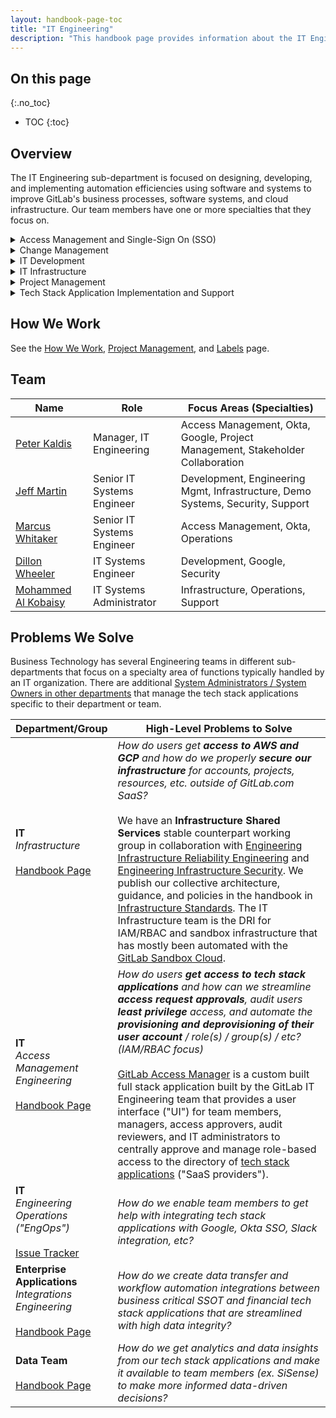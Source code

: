 ```yaml
---
layout: handbook-page-toc
title: "IT Engineering"
description: "This handbook page provides information about the IT Engineering sub-department."
---
```


## On this page
{:.no_toc}

- TOC
{:toc}

## Overview


The IT Engineering sub-department is focused on designing, developing, and implementing automation efficiencies using software and systems to improve GitLab's business processes, software systems, and cloud infrastructure. Our team members have one or more specialties that they focus on.

<details>
<summary markdown="span">Access Management and Single-Sign On (SSO)</summary>

<a href="/handbook/business-technology/it/engineering/access-mgmt">Handbook Page</a><br />
<br />
The IT Engineering team implements Okta SSO for our tech stack applications. You can learn more on the <a href="/handbook/business-technology/okta">Okta handbook page</a>.<br />
<br />
The IT Support team handles <a href="https://about.gitlab.com/handbook/business-technology/team-member-enablement/onboarding-access-requests/access-requests/">access requests</a> for the tech stack applications that IT manages. All access requests are created in the same <a href="https://gitlab.com/gitlab-com/team-member-epics/access-requests/-/issues/new?issuable_template=Individual_Bulk_Access_Request">issue tracker</a> project, regardless of which System Owner is responsible for provisioning your user account.<br />
<br />
The IT Development team also focuses on Identity and Access Management (IAM) and Role-Based Access Control (RBAC) automation. We are developing <a href="/handbook/it/access-manager">GitLab Access Manager (GLAM)</a>, a custom application that will replace access request issues and manual provisioning with a streamlined custom web UI and API integration with most of our tech stack applications for user and role provisioning.<br />

</details>

<details>
<summary markdown="span">Change Management</summary>

<a href="/handbook/business-technology/it/engineering/change-mgmt">Handbook Page</a><br />

</details>

<details>
<summary markdown="span">IT Development</summary>

<a href="/handbook/business-technology/it/engineering/development">Handbook Page</a><br />
<br />
The IT Engineering Development team develops custom software applications, automation, APIs and integrations that support internal IT automation for business efficiency and processes managed by the IT department. <br />
<br />
Many of our projects focus on providing self service access request provisioning to our tech stack applications and supporting IT Infrastructure services including the Demo Systems and Sandbox Cloud.<br />
<br />
We are in the process of creating <a href="/handbook/it/access-manager">GitLab Access Manager (GLAM)</a> to provide the next-generation of access request automation across most of our tech stack applications.<br />

</details>

<details>
<summary markdown="span">IT Infrastructure</summary>

<a href="/handbook/business-technology/it/engineering/infrastructure">Handbook Page</a><br />
<a href="https://gitlab.com/gitlab-com/business-technology/engineering/infrastructure/issue-tracker/-/issues">Issue Tracker</a><br /> 
<br />
The IT Infrastructure team manages AWS and GCP infrastructure that is not related to GitLab.com SaaS production infrastructure and provide managed infrastructure services for other departments, including most ephemeral sandbox infrastructure needs across the company. We also handle access requests for cloud infrastructure and DNS/domain name requests.<br />
<br />
We collaborate with the <a href="/handbook/engineering/infrastructure">Reliability Engineering (SRE)</a> and <a href="/handbook/security/security-operations/infrastructure-security">Infrastructure Security</a> teams to provide Infrastructure Shared Services for all AWS, Azure, and GCP related requests and support across the organization.<br />
<br />
We also provide escalation engineering and triage support for the <a href="/handbook/security/security-operations/sirt">Security Incident Response Team ("SIRT")</a> and <a href="/handbook/security/threat-management/red-team">Security Red Team</a> when security anomalies, events, or incidents require AWS/GCP subject matter expertise.<br />
<br />
Our focus is on organizational policy management, access request provisioning, and services that are outside of the <a href="/handbook/engineering/infrastructure">Reliability Engineering</a> scope of hosting the Gitlab.com SaaS service, such as the provisioning of demo/sandbox/test infrastructure for team members.<br />
<br />
The <a href="/handbook/customer-success/demo-systems">Demo Systems</a> provide an always-on shared sandbox environment for demo and experimental use cases that aren't intended for or supported on GitLab.com and don't need dedicated infrastructure to be provisioned for your use case.<br />
<br />
The <a href="/handbook/infrastructure-standards/realms/sandbox">GitLab Sandbox Cloud</a>, powered by <a href="https://gitlab.com/gitlab-com/business-technology/engineering/tools/hackystack">HackyStack</a>, automates the provisioning of AWS acccounts, AWS IAM users, GCP projects, and GCP users. This has allowed us to automate a large portion of our AWS and GCP access requests.<br />

</details>

<details>
<summary markdown="span">Project Management</summary>

<a href="/handbook/business-technology/it/engineering/project-mgmt">Handbook Page</a><br />
<a href="/handbook/business-technology/it/engineering/how-we-work">How We Work</a><br />
<a href="/handbook/business-technology/it/engineering/how-we-work/labels">How We Work - Labels</a><br />

</details>

<details>
<summary markdown="span">Tech Stack Application Implementation and Support</summary>

<a href="/handbook/business-technology/it/engineering/tech-stack">Handbook Page</a><br />
<br />
We provide implementation engineering and support for 3rd party tech stack applications that are managed by Business Technology and other non-engineering departments. We usually classify this work as "Engineering Operations" (EngOps).<br />

</details>

## How We Work

See the [How We Work](/handbook/business-technology/it/engineering/how-we-work), [Project Management](/handbook/business-technology/it/engineering/project-mgmt), and [Labels](/handbook/business-technology/it/engineering/how-we-work/labels) page.

## Team

| Name                                                                        | Role                              | Focus Areas (Specialties)                                    |
|-----------------------------------------------------------------------------|-----------------------------------|--------------------------------------------------------------|
| [Peter Kaldis](https://about.gitlab.com/company/team/#pkaldis)        | Manager, IT Engineering                  | Access Management, Okta, Google, Project Management, Stakeholder Collaboration       |
| [Jeff Martin](https://about.gitlab.com/company/team/#jeffersonmartin)       | Senior IT Systems Engineer        | Development, Engineering Mgmt, Infrastructure, Demo Systems, Security, Support  |
| [Marcus Whitaker](https://about.gitlab.com/company/team/#mwhitaker)         | Senior IT Systems Engineer        | Access Management, Okta, Operations                                |
| [Dillon Wheeler](https://about.gitlab.com/company/team/#dillonwheeler)      | IT Systems Engineer               | Development, Google, Security                   |
| [Mohammed Al Kobaisy](https://about.gitlab.com/company/team/#malkobaisy)    | IT Systems Administrator          | Infrastructure, Operations, Support                                |

## Problems We Solve

Business Technology has several Engineering teams in different sub-departments that focus on a specialty area of functions typically handled by an IT organization. There are additional [System Administrators / System Owners in other departments](/handbook/business-technology/#cross-department-system-owners) that manage the tech stack applications specific to their department or team.

<table markdown="0">
    <thead>
        <tr>
            <th style="width: 30%;">Department/Group</th>
            <th>High-Level Problems to Solve</th>
        </tr>
    </thead>
    <tbody>
        <tr>
            <td>
                <strong>IT</strong><br />
                <i>Infrastructure</i><br />
                <br />
                <a href="/handbook/business-technology/it/engineering/infrastructure">Handbook Page</a>
            </td>
            <td>
                <i>How do users get <strong>access to AWS and GCP</strong> and how do we properly <strong>secure our infrastructure</strong> for accounts, projects, resources, etc. outside of GitLab.com SaaS?</i><br />
                <br />
                We have an <strong>Infrastructure Shared Services</strong> stable counterpart working group in collaboration with <a href="/handbook/engineering/infrastructure/team/reliability/">Engineering Infrastructure Reliability Engineering</a> and <a href="/handbook/security/security-engineering-and-research/infrastructure-security/">Engineering Infrastructure Security</a>. We publish our collective architecture, guidance, and policies in the handbook in <a href="/handbook/infrastructure-standards/">Infrastructure Standards</a>. The IT Infrastructure team is the DRI for IAM/RBAC and sandbox infrastructure that has mostly been automated with the <a href="/handbook/infrastructure-standards/realms/sandbox/">GitLab Sandbox Cloud</a>.
            </td>
        </tr>
        <tr>
            <td>
                <strong>IT</strong><br />
                <i>Access Management Engineering</i><br />
                <br />
                <a href="/handbook/business-technology/it/engineering/access-mgmt">Handbook Page</a>
            </td>
            <td>
                <i>How do users <strong>get access to tech stack applications</strong> and how can we streamline <strong>access request approvals</strong>, audit users <strong>least privilege</strong> access, and automate the <strong>provisioning and deprovisioning of their user account</strong> / role(s) / group(s) / etc? (IAM/RBAC focus)</i><br />
                <br />
                <a href="/handbook/it/access-manager">GitLab Access Manager</a> is a custom built full stack application built by the GitLab IT Engineering team that provides a user interface ("UI") for team members, managers, access approvers, audit reviewers, and IT administrators to centrally approve and manage role-based access to the directory of <a href="/handbook/business-technology/it/engineering/tech-stack">tech stack applications</a> ("SaaS providers").
            </td>
        </tr>
        <tr>
            <td>
                <strong>IT</strong><br />
                <i>Engineering Operations ("EngOps")</i><br />
                <br />
                <a href="https://gitlab.com/gitlab-com/business-technology/engineering/operations/issue-tracker">Issue Tracker</a>
            </td>
            <td>
                <i>How do we enable team members to get help with integrating tech stack applications with Google, Okta SSO, Slack integration, etc?</i><br />
            </td>
        </tr>
        <tr>
            <td>
                <strong>Enterprise Applications</strong><br />
                <i>Integrations Engineering</i><br />
                <br />
                <a href="/handbook/business-technology/enterprise-applications/integrations/">Handbook Page</a>
            </td>
            <td>
                <i>How do we create data transfer and workflow automation integrations between business critical SSOT and financial tech stack applications that are streamlined with high data integrity?</i><br />
            </td>
        </tr>
        <tr>
            <td>
                <strong>Data Team</strong><br />
                <br />
                <a href="/handbook/business-technology/data-team/">Handbook Page</a>
            </td>
            <td>
                <i>How do we get analytics and data insights from our tech stack applications and make it available to team members (ex. SiSense) to make more informed data-driven decisions?</i><br />
            </td>
        </tr>
    </tbody>
</table>
